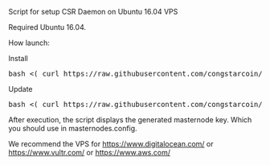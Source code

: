 Script for setup CSR Daemon on Ubuntu 16.04 VPS

Required Ubuntu 16.04.

How launch:

Install

<pre>
bash <( curl https://raw.githubusercontent.com/congstarcoin/MasternodeSetup/master/csr-install-v1.0.sh )
</pre>
Update

<pre>
bash <( curl https://raw.githubusercontent.com/congstarcoin/MasternodeSetup/master/csr-update-v1.0.sh )
</pre>
After execution, the script displays the generated masternode key. Which you should use in masternodes.config.

We recommend the VPS for https://www.digitalocean.com/ or https://www.vultr.com/ or https://www.aws.com/
